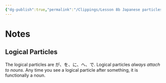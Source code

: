 ```yaml
---
{"dg-publish":true,"permalink":"/Clippings/Lesson 8b Japanese particles explained. How they REALLY work/","title":"Lesson 8b: Japanese particles explained. How they REALLY work.","tags":["youtube","videos","japanese"],"noteIcon":5,"created":"2024-11-25T11:22:51.019+09:00"}
---
```


# Notes

## Logical Particles
The logical particles are が、を、に、へ、で.
Logical particles *always attach to nouns*.
Any time you see a logical particle after something, it is functionally a noun.